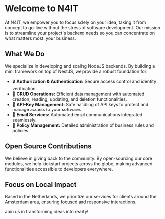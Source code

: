 # Welcome to N4IT

At N4IT, we empower you to focus solely on your idea, taking it from concept to go-live without the stress of software development. Our mission is to streamline your project's backend needs so you can concentrate on what matters most: your business.

## What We Do

We specialize in developing and scaling NodeJS backends. By building a mini framework on top of NestJS, we provide a robust foundation for:

- 🔒 **Authorization & Authentication:** Secure access control and identity verification.
- 🔄 **CRUD Operations:** Efficient data management with automated creation, reading, updating, and deletion functionalities.
- 🔑 **API-Key Management:** Safe handling of API keys to protect and manage access to your software.
- 📧 **Email Services:** Automated email communications integrated seamlessly.
- 📜 **Policy Management:** Detailed administration of business rules and policies.

## Open Source Contributions

We believe in giving back to the community. By open-sourcing our core modules, we help kickstart projects across the globe, making advanced functionalities accessible to developers everywhere.

## Focus on Local Impact

Based in the Netherlands, we prioritize our services for clients around the Amsterdam area, ensuring focused and responsive interactions.

Join us in transforming ideas into reality!
